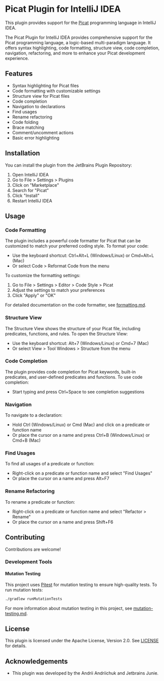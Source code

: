 # Picat Plugin for IntelliJ IDEA

This plugin provides support for the [Picat](http://picat-lang.org/) programming language in IntelliJ IDEA.

<!-- Plugin description -->
The Picat Plugin for IntelliJ IDEA provides comprehensive support for the Picat programming language, a logic-based multi-paradigm language. It offers syntax highlighting, code formatting, structure view, code completion, navigation, refactoring, and more to enhance your Picat development experience.
<!-- Plugin description end -->

## Features

- Syntax highlighting for Picat files
- Code formatting with customizable settings
- Structure view for Picat files
- Code completion
- Navigation to declarations
- Find usages
- Rename refactoring
- Code folding
- Brace matching
- Comment/uncomment actions
- Basic error highlighting

## Installation

You can install the plugin from the JetBrains Plugin Repository:

1. Open IntelliJ IDEA
2. Go to File > Settings > Plugins
3. Click on "Marketplace"
4. Search for "Picat"
5. Click "Install"
6. Restart IntelliJ IDEA

## Usage

### Code Formatting

The plugin includes a powerful code formatter for Picat that can be customized to match your preferred coding style. To format your code:

- Use the keyboard shortcut: Ctrl+Alt+L (Windows/Linux) or Cmd+Alt+L (Mac)
- Or select Code > Reformat Code from the menu

To customize the formatting settings:

1. Go to File > Settings > Editor > Code Style > Picat
2. Adjust the settings to match your preferences
3. Click "Apply" or "OK"

For detailed documentation on the code formatter, see [formatting.md](docs/formatting.md).

### Structure View

The Structure View shows the structure of your Picat file, including predicates, functions, and rules. To open the Structure View:

- Use the keyboard shortcut: Alt+7 (Windows/Linux) or Cmd+7 (Mac)
- Or select View > Tool Windows > Structure from the menu

### Code Completion

The plugin provides code completion for Picat keywords, built-in predicates, and user-defined predicates and functions. To use code completion:

- Start typing and press Ctrl+Space to see completion suggestions

### Navigation

To navigate to a declaration:

- Hold Ctrl (Windows/Linux) or Cmd (Mac) and click on a predicate or function name
- Or place the cursor on a name and press Ctrl+B (Windows/Linux) or Cmd+B (Mac)

### Find Usages

To find all usages of a predicate or function:

- Right-click on a predicate or function name and select "Find Usages"
- Or place the cursor on a name and press Alt+F7

### Rename Refactoring

To rename a predicate or function:

- Right-click on a predicate or function name and select "Refactor > Rename"
- Or place the cursor on a name and press Shift+F6

## Contributing

Contributions are welcome!

### Development Tools

#### Mutation Testing

This project uses [Pitest](https://pitest.org/) for mutation testing to ensure high-quality tests. To run mutation tests:

```bash
./gradlew runMutationTests
```

For more information about mutation testing in this project, see [mutation-testing.md](docs/mutation-testing.md).

## License

This plugin is licensed under the Apache License, Version 2.0. See [LICENSE](LICENSE) for details.

## Acknowledgements

- This plugin was developed by the Andrii Andriichuk and Jetbrains Junie.
